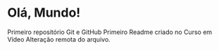 # Olá, Mundo!
 Primeiro repositório Git e GitHub
 Primeiro Readme criado no Curso em Vídeo
Alteração remota do arquivo.
